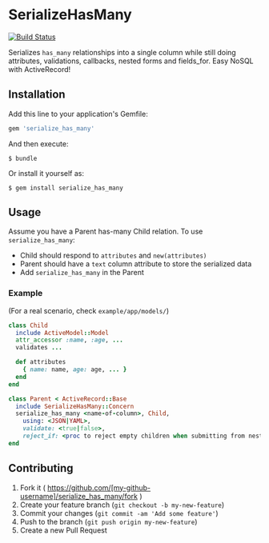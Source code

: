 # SerializeHasMany

[![Build Status](https://travis-ci.org/rdsubhas/serialize_has_many.svg?branch=master)](https://travis-ci.org/rdsubhas/serialize_has_many)

Serializes `has_many` relationships into a single column while still doing attributes, validations, callbacks, nested forms and fields_for. Easy NoSQL with ActiveRecord!

## Installation

Add this line to your application's Gemfile:

```ruby
gem 'serialize_has_many'
```

And then execute:

    $ bundle

Or install it yourself as:

    $ gem install serialize_has_many

## Usage

Assume you have a Parent has-many Child relation. To use `serialize_has_many`:

* Child should respond to `attributes` and `new(attributes)`
* Parent should have a `text` column attribute to store the serialized data
* Add `serialize_has_many` in the Parent

### Example

(For a real scenario, check `example/app/models/`)

```ruby
class Child
  include ActiveModel::Model
  attr_accessor :name, :age, ...
  validates ...

  def attributes
    { name: name, age: age, ... }
  end
end

class Parent < ActiveRecord::Base
  include SerializeHasMany::Concern
  serialize_has_many <name-of-column>, Child,
    using: <JSON|YAML>,
    validate: <true|false>,
    reject_if: <proc to reject empty children when submitting from nested forms>
end
```

## Contributing

1. Fork it ( https://github.com/[my-github-username]/serialize_has_many/fork )
2. Create your feature branch (`git checkout -b my-new-feature`)
3. Commit your changes (`git commit -am 'Add some feature'`)
4. Push to the branch (`git push origin my-new-feature`)
5. Create a new Pull Request
